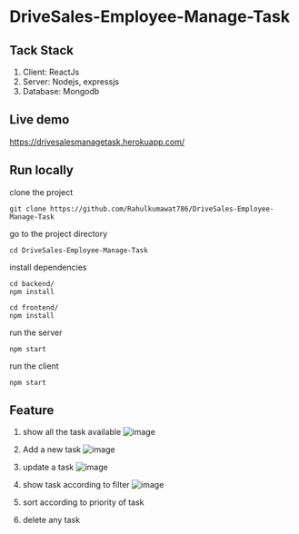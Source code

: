 # DriveSales-Employee-Manage-Task

## Tack Stack
1. Client: ReactJs
2. Server: Nodejs, expressjs
3. Database: Mongodb

## Live demo
https://drivesalesmanagetask.herokuapp.com/

## Run locally
clone the project
````
git clone https://github.com/Rahulkumawat786/DriveSales-Employee-Manage-Task
````
go to the project directory
````
cd DriveSales-Employee-Manage-Task
````
install dependencies
````
cd backend/
npm install
````
````
cd frontend/
npm install
````
run the server
````
npm start
````
run the client
````
npm start
````

## Feature
1. show all the task available
![image](https://user-images.githubusercontent.com/75028176/193755765-4d3b33d7-d7e2-43f9-ab74-83d18e3b4050.png)

2. Add a new task
![image](https://user-images.githubusercontent.com/75028176/193756416-b374e6fa-6d17-49f1-b259-7f04658124c3.png)

3. update a task
![image](https://user-images.githubusercontent.com/75028176/193756517-da859be8-c4b8-4ea5-be25-4b54216aca7c.png)

4. show task according to filter
![image](https://user-images.githubusercontent.com/75028176/193756595-9f1f6765-4140-42e6-a123-f3ca1740e9d7.png)

5. sort according to priority of task
6. delete any task

